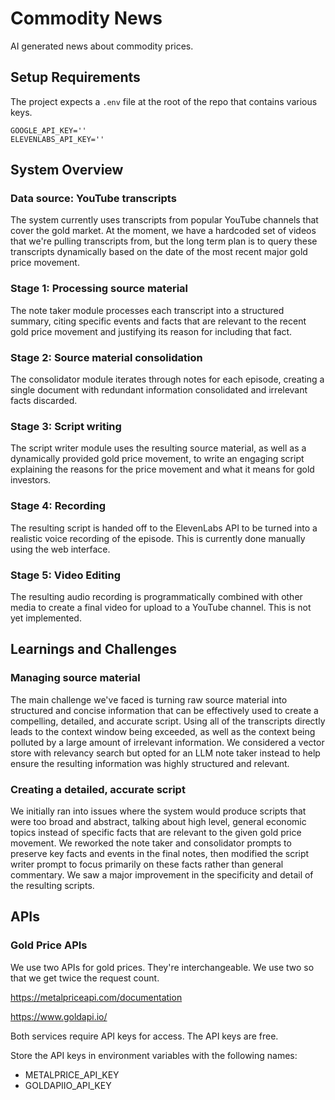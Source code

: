 # Commodity News
AI generated news about commodity prices.

## Setup Requirements
The project expects a `.env` file at the root of the repo that contains various keys.

```
GOOGLE_API_KEY=''
ELEVENLABS_API_KEY=''
```

## System Overview

### Data source: YouTube transcripts
The system currently uses transcripts from popular YouTube channels that cover the gold market. At the moment, we have a hardcoded set of videos that we're pulling transcripts from, but the long term plan is to query these transcripts dynamically based on the date of the most recent major gold price movement.

### Stage 1: Processing source material
The note taker module processes each transcript into a structured summary, citing specific events and facts that are relevant to the recent gold price movement and justifying its reason for including that fact.

### Stage 2: Source material consolidation
The consolidator module iterates through notes for each episode, creating a single document with redundant information consolidated and irrelevant facts discarded.

### Stage 3: Script writing
The script writer module uses the resulting source material, as well as a dynamically provided gold price movement, to write an engaging script explaining the reasons for the price movement and what it means for gold investors.

### Stage 4: Recording
The resulting script is handed off to the ElevenLabs API to be turned into a realistic voice recording of the episode. This is currently done manually using the web interface.

### Stage 5: Video Editing
The resulting audio recording is programmatically combined with other media to create a final video for upload to a YouTube channel. This is not yet implemented.

## Learnings and Challenges

### Managing source material
The main challenge we've faced is turning raw source material into structured and concise information that can be effectively used to create a compelling, detailed, and accurate script. Using all of the transcripts directly leads to the context window being exceeded, as well as the context being polluted by a large amount of irrelevant information. We considered a vector store with relevancy search but opted for an LLM note taker instead to help ensure the resulting information was highly structured and relevant.

### Creating a detailed, accurate script
We initially ran into issues where the system would produce scripts that were too broad and abstract, talking about high level, general economic topics instead of specific facts that are relevant to the given gold price movement. We reworked the note taker and consolidator prompts to preserve key facts and events in the final notes, then modified the script writer prompt to focus primarily on these facts rather than general commentary. We saw a major improvement in the specificity and detail of the resulting scripts.

## APIs

### Gold Price APIs
We use two APIs for gold prices. They're interchangeable. We use two so that we get twice the request count.

https://metalpriceapi.com/documentation

https://www.goldapi.io/

Both services require API keys for access. The API keys are free.

Store the API keys in environment variables with the following names:

 * METALPRICE_API_KEY
 * GOLDAPIIO_API_KEY

